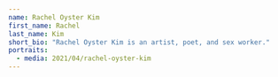 ```yaml
---
name: Rachel Oyster Kim
first_name: Rachel
last_name: Kim
short_bio: "Rachel Oyster Kim is an artist, poet, and sex worker."
portraits:
  - media: 2021/04/rachel-oyster-kim
---
```

